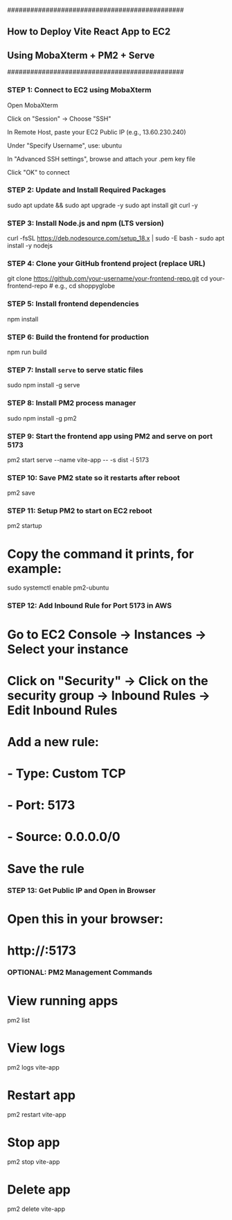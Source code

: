 ##############################################
##  How to Deploy Vite React App to EC2   ##
##  Using MobaXterm + PM2 + Serve         ##
##############################################

### STEP 1: Connect to EC2 using MobaXterm

 Open MobaXterm

 Click on "Session" → Choose "SSH"

 In Remote Host, paste your EC2 Public IP (e.g., 13.60.230.240)

 Under "Specify Username", use: ubuntu

 In "Advanced SSH settings", browse and attach your .pem key file
 
 Click "OK" to connect

### STEP 2: Update and Install Required Packages

sudo apt update && sudo apt upgrade -y
sudo apt install git curl -y

### STEP 3: Install Node.js and npm (LTS version)

curl -fsSL https://deb.nodesource.com/setup_18.x | sudo -E bash -
sudo apt install -y nodejs

### STEP 4: Clone your GitHub frontend project (replace URL)

git clone https://github.com/your-username/your-frontend-repo.git
cd your-frontend-repo  # e.g., cd shoppyglobe

### STEP 5: Install frontend dependencies

npm install

### STEP 6: Build the frontend for production

npm run build

### STEP 7: Install `serve` to serve static files

sudo npm install -g serve

### STEP 8: Install PM2 process manager

sudo npm install -g pm2

### STEP 9: Start the frontend app using PM2 and serve on port 5173

pm2 start serve --name vite-app -- -s dist -l 5173

### STEP 10: Save PM2 state so it restarts after reboot

pm2 save

### STEP 11: Setup PM2 to start on EC2 reboot

pm2 startup
# Copy the command it prints, for example:
sudo systemctl enable pm2-ubuntu

### STEP 12: Add Inbound Rule for Port 5173 in AWS

# Go to EC2 Console → Instances → Select your instance
# Click on "Security" → Click on the security group → Inbound Rules → Edit Inbound Rules
# Add a new rule:
# - Type: Custom TCP
# - Port: 5173
# - Source: 0.0.0.0/0
# Save the rule

### STEP 13: Get Public IP and Open in Browser


# Open this in your browser:
# http://<your-public-ip>:5173

### OPTIONAL: PM2 Management Commands

# View running apps
pm2 list

# View logs
pm2 logs vite-app

# Restart app
pm2 restart vite-app

# Stop app
pm2 stop vite-app

# Delete app
pm2 delete vite-app
